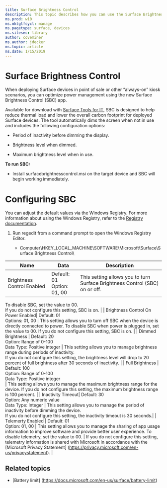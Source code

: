 ```yaml
---
title: Surface Brightness Control
description: This topic describes how you can use the Surface Brightness Control app to manage display brightness in point-of-sale and kiosk scenarios.
ms.prod: w10
ms.mktglfcycl: manage
ms.pagetype: surface, devices
ms.sitesec: library
author: coveminer
ms.author: jdecker
ms.topic: article
ms.date: 1/15/2019
---
```


# Surface Brightness Control

When deploying Surface devices in point of sale or other “always-on”
kiosk scenarios, you can optimize power management using the new Surface
Brightness Control (SBC) app.

Available for download with [Surface Tools for
IT](https://www.microsoft.com/download/details.aspx?id=46703), SBC is
designed to help reduce thermal load and lower the overall carbon
footprint for deployed Surface devices. The tool automatically dims the screen when not in use and
includes the following configuration options:

  - Period of inactivity before dimming the display.

  - Brightness level when dimmed.

  - Maximum brightness level when in use.

**To run SBC:**

  - Install surfacebrightnesscontrol.msi on the target device and SBC
    will begin working immediately.

# Configuring SBC

You can adjust the default values via the Windows Registry. For more
information about using the Windows Registry, refer to the [Registry
documentation](https://docs.microsoft.com/en-us/windows/desktop/sysinfo/registry).

1.  Run regedit from a command prompt to open the Windows Registry
    Editor.
    
      - Computer\HKEY\_LOCAL\_MACHINE\SOFTWARE\Microsoft\Surface\Surface
        Brightness Control\	
		


| Name        | Data    | Description |
|---|---|---|
| Brightness Control Enabled  | Default: 01 <br> Option: 01, 00 |  This setting allows you to turn Surface Brightness Control (SBC) on or off. <br>
To disable SBC, set the value to 00. <br>
If you do not configure this setting, SBC is on. |
| Brightness Control On Power Enabled| Default: 01 <br> Options: 01, 00 | This setting allows you to turn off SBC when the device is directly connected to power. 
To disable SBC when power is plugged in, set the value to 00.
If you do not configure this setting, SBC is on. |
| Dimmed Brightness   | Default: 20 <br> Option: Range of 0-100<br> Data Type: Positive integer | This setting allows you to manage brightness range during periods of inactivity. <br>
If you do not configure this setting, the brightness level will drop to 20 percent of full brightness after 30 seconds of inactivity. |
| Full Brightness   | Default: 100 <br> Option: Range of 0-100 <br> Data Type: Positive integer <br> | This setting allows you to manage the maximum brightness range for the device. 
If you do not configure this setting, the maximum brightness range is 100 percent.  |
| Inactivity Timeout| Default: 30 <br> Option: Any numeric value <br> Data Type: Integer  | This setting allows you to manage the period of inactivity before dimming the device. <br>
If you do not configure this setting, the inactivity timeout is 30 seconds.|
| Telemerty Enabled | Default: 01 <br> Option: 01, 00  | This setting allows you to manage the sharing of app usage information to improve software and provide better user experience. 
To disable telemetry, set the value to 00. |
If you do not configure this setting, telemetry information is shared with Microsoft in accordance with the [Microsoft Privacy Statement] (https://privacy.microsoft.com/en-us/privacystatement). |

## Related topics

- [Battery limit] (https://docs.microsoft.com/en-us/surface/battery-limit)

